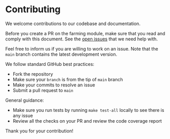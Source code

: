 # Contributing

<!-- markdown-link-check-disable -->
We welcome contributions to our codebase and documentation. 

Before you create a PR on the farming module, make sure that you read and comply with this document. See the [open issues](https://github.com/cosmosquad-labs/squad/issues) that we need help with. 

Feel free to inform us if you are willing to work on an issue. Note that the `main` branch contains the latest development version. 

We follow standard GitHub best practices: 

- Fork the repository
- Make sure your `branch` is from the tip of `main` branch
- Make your commits to resolve an issue
- Submit a pull request to `main`

General guidance:

- Make sure you run tests by running `make test-all` locally to see there is any issue
- Review all the checks on your PR and review the code coverage report

Thank you for your contribution!